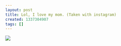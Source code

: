 ```yaml
---
layout: post
title: Lol, I love my mom. (Taken with instagram)
created: 1337304907
tags: []
---
```

![](http://24.media.tumblr.com/tumblr_m4732khmiL1rsr8w3o1_500.jpg)


